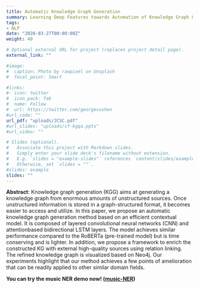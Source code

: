 ```yaml
---
title: Automatic Knowledge Graph Generation
summary: Learning Deep Features towards Automation of Knowledge Graph Generation.
tags:
- NLP
date: "2020-03-27T00:00:00Z"
weight: 40

# Optional external URL for project (replaces project detail page).
external_link: ""

#image:
#  caption: Photo by rawpixel on Unsplash
#  focal_point: Smart

#links:
#- icon: twitter
#  icon_pack: fab
#  name: Follow
#  url: https://twitter.com/georgecushen
#url_code: ""
url_pdf: "uploads/JCSC.pdf"
#url_slides: "uploads/cf-kgqa.pptx"
#url_video: ""

# Slides (optional).
#   Associate this project with Markdown slides.
#   Simply enter your slide deck's filename without extension.
#   E.g. `slides = "example-slides"` references `content/slides/example-slides.md`.
#   Otherwise, set `slides = ""`.
#slides: example
slides: ""
---
```


**Abstract**:
Knowledge graph generation (KGG) aims at generating a knowledge graph from enormous amounts of unstructured sources. Once unstructured information is stored in a graph-structured format, it becomes easier to access and utilize. In this paper, we propose an automatic knowledge graph generation method based on an efficient contextual model. It is composed of layered convolutional neural networks (CNN) and attentionbased bidirectional LSTM layers. The model achieves similar performance compared to the RoBERTa (pre-trained model) but is time conserving and is lighter. In addition, we propose a framework to enrich the constructed KG with external high-quality sources using relation linking. The refined knowledge graph is visualized based on Neo4j. Our experiments highlight that our method achieves a few points of amelioration that can be readily applied to other similar domain fields.

**You can try the music NER demo now! ([music-NER](http://120.27.14.98:8501/))**